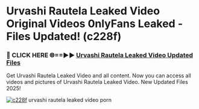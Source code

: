 # Urvashi Rautela Leaked Video Original Videos 0nlyFans Leaked - Files Updated! (c228f)

<h3>🔴 CLICK HERE 🌐==►► <a href="https://tinyurl.com/x26r9saj" rel="nofollow">Urvashi Rautela Leaked Video Updated Files</a></h3>

Get Urvashi Rautela Leaked Video and all content. Now you can access all videos and pictures of Urvashi Rautela Leaked Video. New Updated Files 2025!

[![c228f](https://i.imgur.com/LkgZPqh.gif)](https://tinyurl.com/x26r9saj)
urvashi rautela leaked video porn